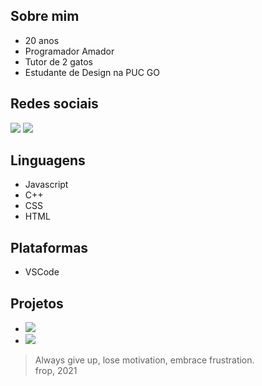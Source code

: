 ## Sobre mim

- 20 anos
- Programador Amador
- Tutor de 2 gatos
- Estudante de Design na PUC GO

## Redes sociais
[![](https://img.shields.io/badge/Instagram-696969?style=for-the-badge&logo=instagram&logoColor=black)](https://www.instagram.com/eusoufrop/) 
[![](https://img.shields.io/badge/Discord-696969?style=for-the-badge&logo=discord&logoColor=black)](https://discord.com/invite/RqxP8ykRJf)

## Linguagens
- Javascript
- C++
- CSS
- HTML

## Plataformas
- VSCode

## Projetos
- ![](https://img.shields.io/badge/bots-Yoshikage_Kira_&_Miss_All_Sunday-696969?style=for-the-badge&logo=discord&logoColor=black)
- [![](https://img.shields.io/badge/frop.info-696969?style=for-the-badge&logo=Firefox-Browser&logoColor=black)](https://frop.info)


> Always give up, lose motivation, embrace frustration.  
> frop, 2021
